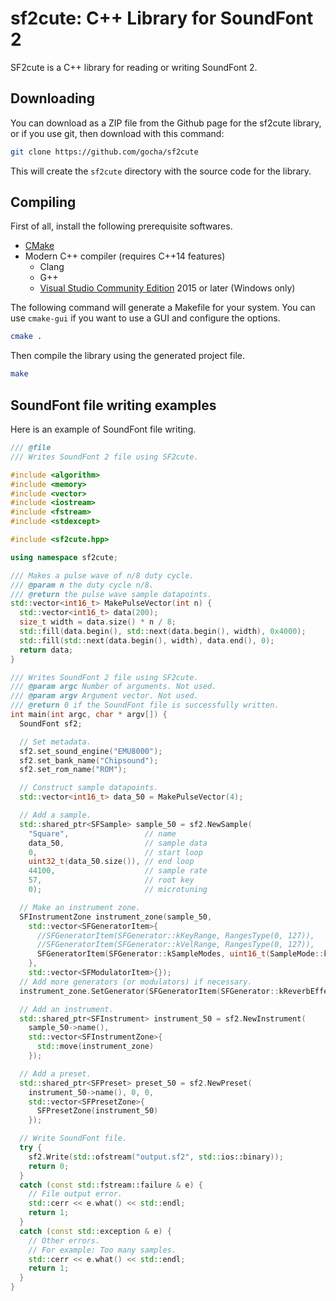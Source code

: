 sf2cute: C++ Library for SoundFont 2
====================================

SF2cute is a C++ library for reading or writing SoundFont 2.

Downloading
-----------

You can download as a ZIP file from the Github page for the sf2cute library, 
or if you use git, then download with this command:

``` bash
git clone https://github.com/gocha/sf2cute
```

This will create the `sf2cute` directory with the source code for the library.


Compiling
---------

First of all, install the following prerequisite softwares.

* [CMake](https://cmake.org/)
* Modern C++ compiler (requires C++14 features)
    - Clang
    - G++
    - [Visual Studio Community Edition](https://www.visualstudio.com/products/visual-studio-community-vs) 2015 or later (Windows only)

The following command will generate a Makefile for your system. You can use `cmake-gui` if you want to use a GUI and configure the options.

``` bash
cmake .
```

Then compile the library using the generated project file.

``` bash
make
```

SoundFont file writing examples
-------------------------------

Here is an example of SoundFont file writing.

``` cpp
/// @file
/// Writes SoundFont 2 file using SF2cute.

#include <algorithm>
#include <memory>
#include <vector>
#include <iostream>
#include <fstream>
#include <stdexcept>

#include <sf2cute.hpp>

using namespace sf2cute;

/// Makes a pulse wave of n/8 duty cycle.
/// @param n the duty cycle n/8.
/// @return the pulse wave sample datapoints.
std::vector<int16_t> MakePulseVector(int n) {
  std::vector<int16_t> data(200);
  size_t width = data.size() * n / 8;
  std::fill(data.begin(), std::next(data.begin(), width), 0x4000);
  std::fill(std::next(data.begin(), width), data.end(), 0);
  return data;
}

/// Writes SoundFont 2 file using SF2cute.
/// @param argc Number of arguments. Not used.
/// @param argv Argument vector. Not used.
/// @return 0 if the SoundFont file is successfully written.
int main(int argc, char * argv[]) {
  SoundFont sf2;

  // Set metadata.
  sf2.set_sound_engine("EMU8000");
  sf2.set_bank_name("Chipsound");
  sf2.set_rom_name("ROM");

  // Construct sample datapoints.
  std::vector<int16_t> data_50 = MakePulseVector(4);

  // Add a sample.
  std::shared_ptr<SFSample> sample_50 = sf2.NewSample(
    "Square",                 // name
    data_50,                  // sample data
    0,                        // start loop
    uint32_t(data_50.size()), // end loop
    44100,                    // sample rate
    57,                       // root key
    0);                       // microtuning

  // Make an instrument zone.
  SFInstrumentZone instrument_zone(sample_50,
    std::vector<SFGeneratorItem>{
      //SFGeneratorItem(SFGenerator::kKeyRange, RangesType(0, 127)),
      //SFGeneratorItem(SFGenerator::kVelRange, RangesType(0, 127)),
      SFGeneratorItem(SFGenerator::kSampleModes, uint16_t(SampleMode::kLoopContinuously)),
    },
    std::vector<SFModulatorItem>{});
  // Add more generators (or modulators) if necessary.
  instrument_zone.SetGenerator(SFGeneratorItem(SFGenerator::kReverbEffectsSend, 618));

  // Add an instrument.
  std::shared_ptr<SFInstrument> instrument_50 = sf2.NewInstrument(
    sample_50->name(),
    std::vector<SFInstrumentZone>{
      std::move(instrument_zone)
    });

  // Add a preset.
  std::shared_ptr<SFPreset> preset_50 = sf2.NewPreset(
    instrument_50->name(), 0, 0,
    std::vector<SFPresetZone>{
      SFPresetZone(instrument_50)
    });

  // Write SoundFont file.
  try {
    sf2.Write(std::ofstream("output.sf2", std::ios::binary));
    return 0;
  }
  catch (const std::fstream::failure & e) {
    // File output error.
    std::cerr << e.what() << std::endl;
    return 1;
  }
  catch (const std::exception & e) {
    // Other errors.
    // For example: Too many samples.
    std::cerr << e.what() << std::endl;
    return 1;
  }
}
```
